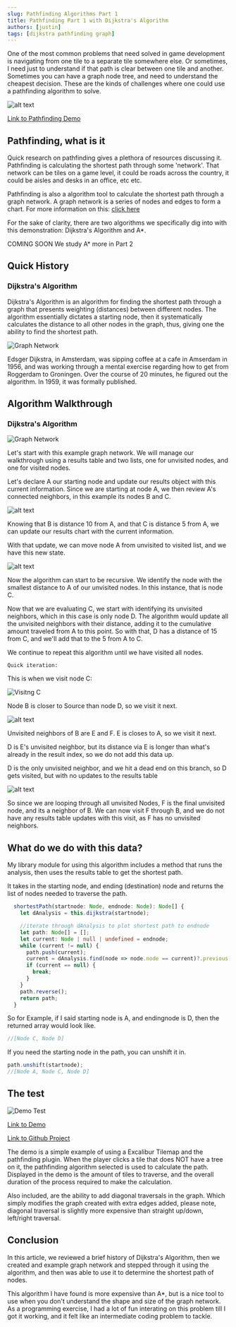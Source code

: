 ```yaml
---
slug: Pathfinding Algorithms Part 1
title: Pathfinding Part 1 with Dijkstra's Algorithm
authors: [justin]
tags: [dijkstra pathfinding graph]
---
```


One of the most common problems that need solved in game development is navigating from one tile to a separate tile somewhere else. Or
sometimes, I need just to understand if that path is clear between one tile and another. Sometimes you can have a graph node tree, and
need to understand the cheapest decision. These are the kinds of challenges where one could use a pathfinding algorithm to solve.

![alt text](./img/image-1.png)

[Link to Pathfinding Demo](https://excaliburjs.com/sample-pathfinding/)

## Pathfinding, what is it

Quick research on pathfinding gives a plethora of resources discussing it. Pathfinding is calculating the shortest path through some
'network'. That network can be tiles on a game level, it could be roads across the country, it could be aisles and desks in an office,
etc etc.

Pathfinding is also a algorithm tool to calculate the shortest path through a graph network. A graph network is a series of nodes and
edges to form a chart. For more information on this: [click here](https://www.google.com/search?q=Graph%20Thoery)

For the sake of clarity, there are two algorithms we specifically dig into with this demonstration: Dijkstra's Algorithm and A\*.

COMING SOON
We study A\* more in Part 2

## Quick History

### Dijkstra's Algorithm

Dijkstra's Algorithm is an algorithm for finding the shortest path through a graph that presents weighting (distances) between
different nodes. The algorithm essentially dictates a starting node, then it systematically calculates the distance to all other nodes
in the graph, thus, giving one the ability to find the shortest path.

![Graph Network](./img/image-2.png)

Edsger Dijkstra, in Amsterdam, was sipping coffee at a cafe in Amserdam in 1956, and was working through a mental exercise regarding
how to get from Roggerdam to Groningen. Over the course of 20 minutes, he figured out the algorithm. In 1959, it was formally
published.

## Algorithm Walkthrough

### Dijkstra's Algorithm

![Graph Network](./img/image-2.png)

Let's start with this example graph network. We will manage our walkthrough using a results table and two lists, one for unvisited
nodes, and one for visited nodes.

Let's declare A our starting node and update our results object with this current information. Since we are starting at node A, we then
review A's connected neighbors, in this example its nodes B and C.

![alt text](./img/image-3.png)

Knowing that B is distance 10 from A, and that C is distance 5 from A, we can update our results chart with the current information.

With that update, we can move node A from unvisited to visited list, and we have this new state.

![alt text](./img/image-4.png)

Now the algorithm can start to be recursive. We identify the node with the smallest distance to A of our unvisited nodes. In this
instance, that is node C.

Now that we are evaluating C, we start with identifying its unvisited neighbors, which in this case is only node D. The algorithm would
update all the unvisited neighbors with their distance, adding it to the cumulative amount traveled from A to this point. So with that,
D has a distance of 15 from C, and we'll add that to the 5 from A to C.

We continue to repeat this algorithm until we have visited all nodes.

    Quick iteration:

This is when we visit node C:

![Visitng C](./img/image-5.png)

Node B is closer to Source than node D, so we visit it next.

![alt text](./img/image-6.png)

Unvisited neighbors of B are E and F. E is closes to A, so we visit it next.

D is E's unvisited neighbor, but its distance via E is longer than what's already in the result index, so we do not add this data up.

D is the only unvisited neighbor, and we hit a dead end on this branch, so D gets visited, but with no updates to the results table

![alt text](./img/image-7.png)

So since we are looping through all unvisited Nodes, F is the final unvisited node, and its a neighbor of B. We can now visit F through
B, and we do not have any results table updates with this visit, as F has no unvisited neighbors.

## What do we do with this data?

My library module for using this algorithm includes a method that runs the analysis, then uses the results table to get the shortest
path.

It takes in the starting node, and ending (destination) node and returns the list of nodes needed to traverse the path.

```ts
  shortestPath(startnode: Node, endnode: Node): Node[] {
    let dAnalysis = this.dijkstra(startnode);

    //iterate through dAnalysis to plot shortest path to endnode
    let path: Node[] = [];
    let current: Node | null | undefined = endnode;
    while (current != null) {
      path.push(current);
      current = dAnalysis.find(node => node.node == current)?.previous;
      if (current == null) {
        break;
      }
    }
    path.reverse();
    return path;
  }
```

So for Example, if I said starting node is A, and endingnode is D, then the returned array would look like.

```ts
//[Node C, Node D]
```

If you need the starting node in the path, you can unshift it in.

```ts
path.unshift(startnode);
//[Node A, Node C, Node D]
```

## The test

![Demo Test](./img/image-8.png)

[Link to Demo](https://excaliburjs.com/sample-pathfinding/)

[Link to Github Project](https://github.com/excaliburjs/sample-pathfinding)

The demo is a simple example of using a Excalibur Tilemap and the pathfinding plugin. When the player clicks a tile that does NOT have
a tree on it, the pathfinding algorithm selected is used to calculate the path. Displayed in the demo is the amount of tiles to
traverse, and the overall duration of the process required to make the calculation.

Also included, are the ability to add diagonal traversals in the graph. Which simply modifies the graph created with extra edges added,
please note, diagonal traversal is slightly more expensive than straight up/down, left/right traversal.

## Conclusion

In this article, we reviewed a brief history of Dijkstra's Algorithm, then we created and example graph network and stepped through it
using the algorithm, and then was able to use it to determine the shortest path of nodes.

This algorithm I have found is more expensive than A\*, but is a nice tool to use when you don't understand the shape and size of the
graph network. As a programming exercise, I had a lot of fun interating on this problem till I got it working, and it felt like an
intermediate coding problem to tackle.


